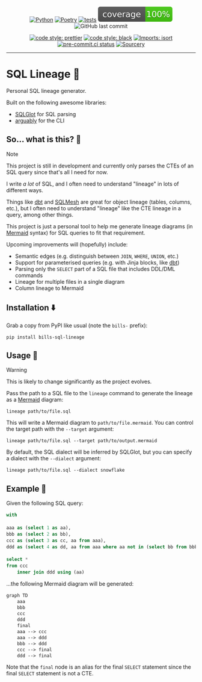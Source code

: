 <div align="center">

[![Python](https://img.shields.io/badge/Python-3.11+-blue.svg)](https://www.python.org/downloads/release/python-3110/)
[![Poetry](https://img.shields.io/endpoint?url=https://python-poetry.org/badge/v0.json)](https://python-poetry.org/)
[![tests](https://github.com/Bilbottom/sql-lineage/actions/workflows/tests.yaml/badge.svg)](https://github.com/Bilbottom/sql-lineage/actions/workflows/tests.yaml)
[![coverage](coverage.svg)](https://github.com/dbrgn/coverage-badge)
![GitHub last commit](https://img.shields.io/github/last-commit/Bilbottom/sql-lineage)

[![code style: prettier](https://img.shields.io/badge/code_style-prettier-ff69b4.svg?style=flat-square)](https://github.com/prettier/prettier)
[![code style: black](https://img.shields.io/badge/code%20style-black-000000.svg)](https://github.com/psf/black)
[![Imports: isort](https://img.shields.io/badge/%20imports-isort-%231674b1?style=flat&labelColor=ef8336)](https://pycqa.github.io/isort/)
[![pre-commit.ci status](https://results.pre-commit.ci/badge/github/Bilbottom/sql-lineage/main.svg)](https://results.pre-commit.ci/latest/github/Bilbottom/sql-lineage/main)
[![Sourcery](https://img.shields.io/badge/Sourcery-enabled-brightgreen)](https://sourcery.ai)

</div>

---

# SQL Lineage 🔀

Personal SQL lineage generator.

Built on the following awesome libraries:

- [SQLGlot](https://github.com/tobymao/sqlglot) for SQL parsing
- [arguably](https://github.com/treykeown/arguably) for the CLI

## So... what is this? 🤔

> [!NOTE]
>
> This project is still in development and currently only parses the CTEs of an SQL query since that's all I need for now.

I write _a lot_ of SQL, and I often need to understand "lineage" in lots of different ways.

Things like [dbt](https://www.getdbt.com/) and [SQLMesh](https://sqlmesh.com/) are great for object lineage (tables, columns, etc.), but I often need to understand "lineage" like the CTE lineage in a query, among other things.

This project is just a personal tool to help me generate lineage diagrams (in [Mermaid](https://mermaid.js.org/) syntax) for SQL queries to fit that requirement.

Upcoming improvements will (hopefully) include:

- Semantic edges (e.g. distinguish between `JOIN`, `WHERE`, `UNION`, etc.)
- Support for parameterised queries (e.g. with Jinja blocks, like [dbt](https://www.getdbt.com/))
- Parsing only the `SELECT` part of a SQL file that includes DDL/DML commands
- Lineage for multiple files in a single diagram
- Column lineage to Mermaid

## Installation ⬇️

Grab a copy from PyPI like usual (note the `bills-` prefix):

```
pip install bills-sql-lineage
```

## Usage 📖

> [!WARNING]
>
> This is likely to change significantly as the project evolves.

Pass the path to a SQL file to the `lineage` command to generate the lineage as a [Mermaid](https://mermaid.js.org/) diagram:

```
lineage path/to/file.sql
```

This will write a Mermaid diagram to `path/to/file.mermaid`. You can control the target path with the `--target` argument:

```
lineage path/to/file.sql --target path/to/output.mermaid
```

By default, the SQL dialect will be inferred by SQLGlot, but you can specify a dialect with the `--dialect` argument:

```
lineage path/to/file.sql --dialect snowflake
```

## Example 📝

Given the following SQL query:

```sql
with

aaa as (select 1 as aa),
bbb as (select 2 as bb),
ccc as (select 3 as cc, aa from aaa),
ddd as (select 4 as dd, aa from aaa where aa not in (select bb from bbb))

select *
from ccc
    inner join ddd using (aa)
```

...the following Mermaid diagram will be generated:

```mermaid
graph TD
    aaa
    bbb
    ccc
    ddd
    final
    aaa --> ccc
    aaa --> ddd
    bbb --> ddd
    ccc --> final
    ddd --> final
```

Note that the `final` node is an alias for the final `SELECT` statement since the final `SELECT` statement is not a CTE.
